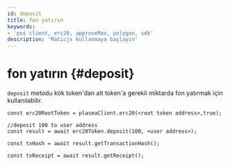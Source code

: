 ```yaml
---
id: deposit
title: fon yatırın
keywords:
- 'pos client, erc20, approveMax, polygon, sdk'
description: 'Maticjs kullanmaya başlayın'
---
```


# fon yatırın {#deposit}

`deposit` metodu kök token'dan alt token'a gerekli miktarda fon yatırmak için kullanılabilir.

```
const erc20RootToken = plasmaClient.erc20(<root token address>,true);

//deposit 100 to user address
const result = await erc20Token.deposit(100, <user address>);

const txHash = await result.getTransactionHash();

const txReceipt = await result.getReceipt();

```
